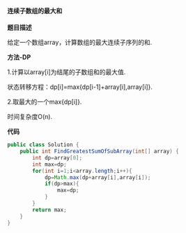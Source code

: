 #### 连续子数组的最大和

**题目描述**

给定一个数组array，计算数组的最大连续子序列的和.

**方法-DP**

1.计算以array[i]为结尾的子数组和的最大值.

状态转移方程：dp[i]=max{dp[i-1]+array[i],array[i]}.

2.取最大的一个max{dp[i]}.

时间复杂度O(n).

**代码**

```java
public class Solution {
    public int FindGreatestSumOfSubArray(int[] array) {
        int dp=array[0];
        int max=dp;
        for(int i=1;i<array.length;i++){
            dp=Math.max(dp+array[i],array[i]);
            if(dp>max){
                max=dp;
            }
        }
        return max;
    }
}
```

